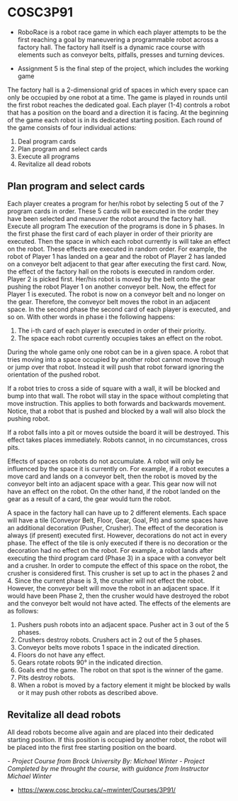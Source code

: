 # COSC3P91
 
- RoboRace is a robot race game in which each player attempts to be the first reaching a goal by maneuvering a programmable robot across a factory hall. The factory hall itself is a dynamic race course with elements such as conveyor belts, pitfalls, presses and turning devices.

- Assignment 5 is the final step of the project, which includes the working game

The factory hall is a 2-dimensional grid of spaces in which every space can only be occupied by one robot at a time. The game is played in rounds until the first robot reaches the dedicated goal. Each player (1-4) controls a robot that has a position on the board and a direction it is facing. At the beginning of the game each robot is in its dedicated starting position. Each round of the game consists of four individual actions:
1) Deal program cards
2) Plan program and select cards
3) Execute all programs
4) Revitalize all dead robots

## Plan program and select cards

Each player creates a program for her/his robot by selecting 5 out of the 7 program cards in order. These 5 cards will be executed in the order they have been selected and maneuver the robot around the factory hall.
Execute all program
The execution of the programs is done in 5 phases. In the first phase the first card of each player in order of their priority are executed. Then the space in which each robot currently is will take an effect on the robot. These effects are executed in random order. For example, the robot of Player 1 has landed on a gear and the robot of Player 2 has landed on a conveyor belt adjacent to that gear after executing the first card. Now, the effect of the factory hall on the robots is executed in random order. Player 2 is picked first. Her/his robot is moved by the belt onto the gear pushing the robot Player 1 on another conveyor belt. Now, the effect for Player 1 is executed. The robot is now on a conveyor belt and no longer on the gear. Therefore, the conveyor belt moves the robot in an adjacent space. In the second phase the second card of each player is executed, and so on. With other words in phase i the following happens:
1) The i-th card of each player is executed in order of their priority.
2) The space each robot currently occupies takes an effect on the robot.

During the whole game only one robot can be in a given space. A robot that tries moving into a space occupied by another robot cannot move through or jump over that robot. Instead it will push that robot forward ignoring the orientation of the pushed robot.

If a robot tries to cross a side of square with a wall, it will be blocked and bump into that wall. The robot will stay in the space without completing that move instruction. This applies to both forwards and backwards movement. Notice, that a robot that is pushed and blocked by a wall will also block the pushing robot.

If a robot falls into a pit or moves outside the board it will be destroyed. This effect takes places immediately. Robots cannot, in no circumstances, cross pits.

Effects of spaces on robots do not accumulate. A robot will only be influenced by the space it is currently on. For example, if a robot executes a move card and lands on a conveyor belt, then the robot is moved by the conveyor belt into an adjacent space with a gear. This gear now will not have an effect on the robot. On the other hand, if the robot landed on the gear as a result of a card, the gear would turn the robot.

A space in the factory hall can have up to 2 different elements. Each space will have a tile (Conveyor Belt, Floor, Gear, Goal, Pit) and some spaces have an additional decoration (Pusher, Crusher). The effect of the decoration is always (if present) executed first. However, decorations do not act in every phase. The effect of the tile is only executed if there is no decoration or the decoration had no effect on the robot. For example, a robot lands after executing the third program card (Phase 3) in a space with a conveyor belt and a crusher. In order to compute the effect of this space on the robot, the crusher is considered first. This crusher is set up to act in the phases 2 and 4. Since the current phase is 3, the crusher will not effect the robot. However, the conveyor belt will move the robot in an adjacent space. If it would have been Phase 2, then the crusher would have destroyed the robot and the conveyor belt would not have acted. The effects of the elements are as follows:
1) Pushers push robots into an adjacent space. Pusher act in 3 out of the 5 phases.
2) Crushers destroy robots. Crushers act in 2 out of the 5 phases.
3) Conveyor belts move robots 1 space in the indicated direction.
4) Floors do not have any effect.
5) Gears rotate robots 90° in the indicated direction.
6) Goals end the game. The robot on that spot is the winner of the game.
7) Pits destroy robots.
8) When a robot is moved by a factory element it might be blocked by walls or it may push other robots as described above.

## Revitalize all dead robots
All dead robots become alive again and are placed into their dedicated starting position. If this position is occupied by another robot, the robot will be placed into the first free starting position on the board.





 _- Project Course from Brock University By: Michael Winter_
 _- Project Completed by me throught the course, with guidance from Instructor Michael Winter_
 
 - https://www.cosc.brocku.ca/~mwinter/Courses/3P91/
 
